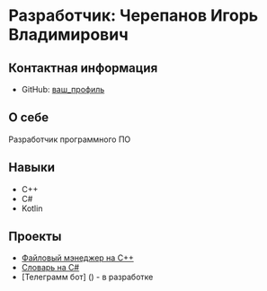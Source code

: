 # Разработчик: Черепанов Игорь Владимирович

## Контактная информация

- GitHub: [ваш_профиль](https://github.com/Vai-U-Vai)

## О себе
Разработчик программного ПО

## Навыки
- C++
- C#
- Kotlin

## Проекты
- [Файловый мэнеджер на C++](https://disk.yandex.ru/d/gLu4N2-wuudwUg)
- [Словарь на C#](https://disk.yandex.ru/d/ZNk-OfjOEBw53A)
- [Телеграмм бот] () - в разработке
